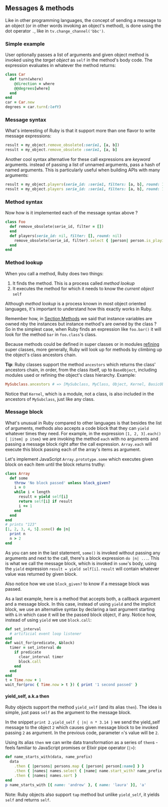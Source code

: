 

<i id="messages-&-methods"></i>

## Messages & methods

<!-- This section focus on Ruby ways of writing code that sends messages to an object. Later, in [Method Syntax](#method-syntax), the method declaration that handles the message is detailed.  -->

Like in other programming languages, the concept of sending a message to an object (or in other words invoking an object's method), is done using the dot operator `.`, like in `tv.change_channel('bbc')`. 

### Simple example

User optionally passes a list of arguments and given object method is invoked using the *target object* as `self` in the method's body code. The expression evaluates in whatever the method returns: 

```rb
class Car
  def turn(where)
    @direction = where
    @@degrees[where]
  end
end
car = Car.new
degrees = car.turn(:left)
```



<i id="message-syntax"></i>

### Message syntax

What's interesting of Ruby is that it support more than one flavor to write message expressions: 

```rb
result = my_object.remove_obsolete(:serie1, [a, b])
result = my_object.remove_obsolete :serie1, [a, b]
```

Another cool syntax alternative for these call expressions are *keyword* arguments. instead of passing a list of unnamed arguments, pass a hash of named arguments. This is particularly useful when building APIs with many arguments:

```rb
result = my_object.players(serie_id: :serie1, filters: [a, b], round: 1)
result = my_object.players serie_id: :serie1, filters: [a, b], round: 1
```



<i id="method-syntax"></i>

### Method syntax

Now how is it implemented each of the message syntax above ?

```rb
class Foo
  def remove_obsolete(serie_id, filter = [])
  end
  def players(serie_id: nil, filter: [], round: nil)
    remove_obsolete(serie_id, filter).select { |person| person.is_playing }
  end
end
```



<i id="method-lookup"></i>

### Method lookup

When you call a method, Ruby does two things:

 1. It finds the method. This is a process called *method lookup*
 2. It executes the method for which it needs to know the *current object* `self`

Although *method lookup* is a process known in most object oriented languages, it's important to understand how this exactly works in Ruby.

Remember how, in [Section Methods](#methods) we said that instance variables are owned nby the instances but instance method's are owned by the class ? So in the simplest case, when Ruby finds an expression like `foo.bar()` it will look for the method `bar` in `foo.class`'s class. 

Because methods could be defined in super classes or in modules [refining](#refinements) super classes, more generally, Ruby will look up for methods by climbing up the object's class ancestors chain. 

**Tip**: Ruby classes support the method `ancestors` which returns the class' ancestors chain, in order, from the class itself, up to `BaseObject`, including modules used or refining the object's class hierarchy. Example: 

```rb
MySubclass.ancestors # => [MySubclass, MyClass, Object, Kernel, BasicObject]
```

Notice that `Kernel`, which is a module, not a class, is also included in the ancestors of `MySubclass`, just like any class.



<i id="message-block"></i>

### Message block

What's unusual in Ruby compared to other languages is that besides the list of arguments, methods also accepts a code block that they can `yield` whatever times they need. For example, in the expression `[1, 2, 3].each() { |item| p item}` we are invoking the method `each` with no arguments and passing a message block right after the call expression. `Array.each` will execute this block passing each of the array's items as argument. 

Let's implement JavaScript `Array.prototype.some` which executes given block on each item until the block returns truthy:

```rb
class Array
  def some
    throw 'No block passed' unless block_given?
    i = 0
    while i < length
      result = yield self[i]
      return self[i] if result
      i += 1
    end
  end
end
# prints "123"
[1, 2, 3, 4, 5].some() do |n|
  print n
  n > 2
end
```

As you can see in the last statement, `some()` is invoked without passing any arguments and next to the call, there's a block expression `do |n| ...`. This is what we call the message block, which is invoked in `some`'s body, using the `yield` expression `result = yield self[i]`. `result` will contain whatever value was returned by given  block.

Also notice how we use `block_given?` to know if a message block was passed.

As a last example, here is a method that accepts both, a callback argument and a message block. In this case, instead of using `yield` and the implicit block, we use an alternative syntax by declaring a last argument starting with `&` in which case it will be the passed block object, if any. Notice how, instead of using `yield` we use `block.call`:

```rb
def set_interval
  # artificial event loop listener
end
def wait_for(predicate, &block)
  timer = set_interval do 
    if predicate
      clear_interval timer
      block.call
    end
  end
end
t = Time.now + 1
wait_for(proc { Time.now > t }) { print '1 second passed' }
```

#### yield_self, a.k.a then

Ruby objects support the method `yield_self` (and its alias `then`). The idea is simple, just pass `self` as the argument to the message block. 

In the snippet `print 2.yield_self { |n| n * 3.14 }` we send the yield_self message to the object `2` which causes given message block to be invoked passing `2` as argument. In the previous code, parameter `n`'s value will be `2`.

Using its alias `then` we can write data transformation as a series of `then`s - feels familiar to JavaScript promises or Elixir pipe operator (`|>`):

```rb
def name_starts_with(data, name_prefix)
  data
    .then { |persons| persons.map { |person| person[:name] } }
    .then { |names| names.select { |name| name.start_with? name_prefix } }
    .then { |names| names.sort }
end
p name_starts_with [{ name: 'andrew' }, { name: 'laura' }], 'a'
```

Note: Ruby objects also support `tap` method but unlike `yield_self`, it yields `self` and returns `self`.

<div class="page-break"></div>


